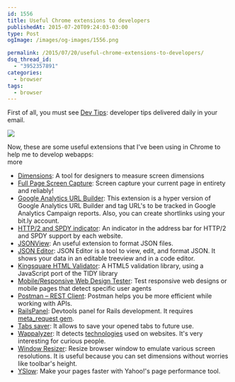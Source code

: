 ```yaml
---
id: 1556
title: Useful Chrome extensions to developers
publishedAt: 2015-07-20T09:24:03-03:00
type: Post
ogImage: /images/og-images/1556.png

permalink: /2015/07/20/useful-chrome-extensions-to-developers/
dsq_thread_id:
  - "3952357891"
categories:
  - browser
tags:
  - browser
---
```

First of all, you must see [Dev Tips](https://umaar.com/dev-tips/): developer tips delivered daily in your email.

[![](https://umaar.com/assets/images/dev-tips/quick-edit-element.gif)](https://umaar.com/dev-tips/17-quick-edit-element/)

Now, these are some useful extensions that I've been using in Chrome to help me to develop webapps:  
<span className="hidden">more</span>

* [Dimensions](https://chrome.google.com/webstore/detail/dimensions/baocaagndhipibgklemoalmkljaimfdj): A tool for designers to measure screen dimensions
* [Full Page Screen Capture](https://chrome.google.com/webstore/detail/full-page-screen-capture/fdpohaocaechififmbbbbbknoalclacl): Screen capture your current page in entirety and reliably!
* [Google Analytics URL Builder](https://chrome.google.com/webstore/detail/google-analytics-url-buil/gaidpiakchgkapdgbnoglpnbccdepnpk): This extension is a hyper version of Google Analytics URL Builder and tag URL's to be tracked in Google Analytics Campaign reports. Also, you can create shortlinks using your bit.ly account.
* [HTTP/2 and SPDY indicator](https://chrome.google.com/webstore/detail/http2-and-spdy-indicator/mpbpobfflnpcgagjijhmgnchggcjblin): An indicator in the address bar for HTTP/2 and SPDY support by each website.
* [JSONView](https://chrome.google.com/webstore/detail/jsonview/chklaanhfefbnpoihckbnefhakgolnmc): An useful extension to format JSON files.
* [JSON Editor](https://chrome.google.com/webstore/detail/json-editor/lhkmoheomjbkfloacpgllgjcamhihfaj): JSON Editor is a tool to view, edit, and format JSON. It shows your data in an editable treeview and in a code editor.
* [Kingsquare HTML Validator](https://chrome.google.com/webstore/detail/kingsquare-html-validator/anjdemaoejlpgmnmkijdemoiebcddhkc): A HTML5 validation library, using a JavaScript port of the TIDY library
* [Mobile/Responsive Web Design Tester](https://chrome.google.com/webstore/detail/mobileresponsive-web-desi/elmekokodcohlommfikpmojheggnbelo): Test responsive web designs or mobile pages that detect specific user agents
* [Postman – REST Client](https://chrome.google.com/webstore/detail/postman-rest-client/fdmmgilgnpjigdojojpjoooidkmcomcm): Postman helps you be more efficient while working with APIs.
* [RailsPanel](https://chrome.google.com/webstore/detail/railspanel/gjpfobpafnhjhbajcjgccbbdofdckggg): Devtools panel for Rails development. It requires [meta_request gem](https://github.com/dejan/rails_panel/tree/master/meta_request).
* [Tabs saver](https://chrome.google.com/webstore/detail/tabs-saver/kmabfaomlcjlnplkoflgenkmmpilmead): It allows to save your opened tabs to future use.
* [Wappalyzer](https://chrome.google.com/webstore/detail/wappalyzer/gppongmhjkpfnbhagpmjfkannfbllamg): It detects [technologies](https://wappalyzer.com/applications) used on websites. It's very interesting for curious people.
* [Window Resizer](https://chrome.google.com/webstore/detail/window-resizer/kkelicaakdanhinjdeammmilcgefonfh): Resize browser window to emulate various screen resolutions. It is useful because you can set dimensions without worries like toolbar's height.
* [YSlow](http://yslow.org/): Make your pages faster with Yahoo!'s page performance tool.
